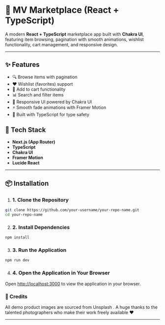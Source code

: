 # 🛒 MV Marketplace (React + TypeScript)

A modern **React + TypeScript** marketplace app built with **Chakra UI**, featuring item browsing, pagination with smooth animations, wishlist functionality, cart management, and responsive design.

---

## ✨ Features

- 🔍 Browse items with pagination
- ❤️ Wishlist (favorites) support
- 🛒 Add to cart functionality
- 📊 Search and filter items
- 🎨 Responsive UI powered by Chakra UI
- ⚡ Smooth fade animations with Framer Motion
- 🔧 Built with TypeScript for type safety

## 🚀 Tech Stack

- **Next.js (App Router)**
- **TypeScript**
- **Chakra UI**
- **Framer Motion**
- **Lucide React**

---

## 📦 Installation

1. ### 1. Clone the Repository

```bash
git clone https://github.com/your-username/your-repo-name.git
cd your-repo-name
```

2. ### 2. Install Dependencies

```bash
npm install
```

3. ### 3. Run the Application

```bash
npm run dev
```

4. ### 4. Open the Application in Your Browser

Open [http://localhost:3000](http://localhost:3000) to view the application in your browser.

### 📸 Credits

All demo product images are sourced from Unsplash
.
A huge thanks to the talented photographers who make their work freely available ❤️

---
